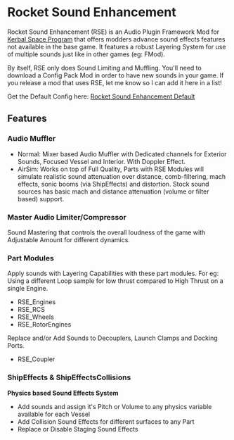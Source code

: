 # Rocket Sound Enhancement
Rocket Sound Enhancement (RSE) is an Audio Plugin Framework Mod for [Kerbal Space Program](https://www.kerbalspaceprogram.com/) that offers modders advance sound effects features not available in the base game. 
It features a robust Layering System for use of multiple sounds just like in other games (eg: FMod). 

By itself, RSE only does Sound Limiting and Muffling. You'll need to download a Config Pack Mod in order to have new sounds in your game.
If you release a mod that uses RSE, let me know so I can add it here in a list!

Get the Default Config here:
[Rocket Sound Enhancement Default](https://github.com/ensou04/RocketSoundEnhancementDefault)


## Features
### Audio Muffler
- Normal: Mixer based Audio Muffler with Dedicated channels for Exterior Sounds, Focused Vessel and Interior. With Doppler Effect.
- AirSim: Works on top of Full Quality, Parts with RSE Modules will simulate realistic sound attenuation over distance, comb-filtering, mach effects, sonic booms (via ShipEffects) and distortion. Stock sound sources has basic mach and distance attenuation (volume or filter based) support.

### Master Audio Limiter/Compressor
Sound Mastering that controls the overall loudness of the game with Adjustable Amount for different dynamics.

### Part Modules
Apply sounds with Layering Capabilities with these part modules. 
For eg: Using a different Loop sample for low thrust compared to High Thrust on a single Engine.
- RSE_Engines
- RSE_RCS
- RSE_Wheels
- RSE_RotorEngines

Replace and/or Add Sounds to Decouplers, Launch Clamps and Docking Ports.
- RSE_Coupler

### ShipEffects & ShipEffectsCollisions 
**Physics based Sound Effects System**
- Add sounds and assign it's Pitch or Volume to any physics variable available for each Vessel
- Add Collision Sound Effects for different surfaces to any Part
- Replace or Disable Staging Sound Effects
